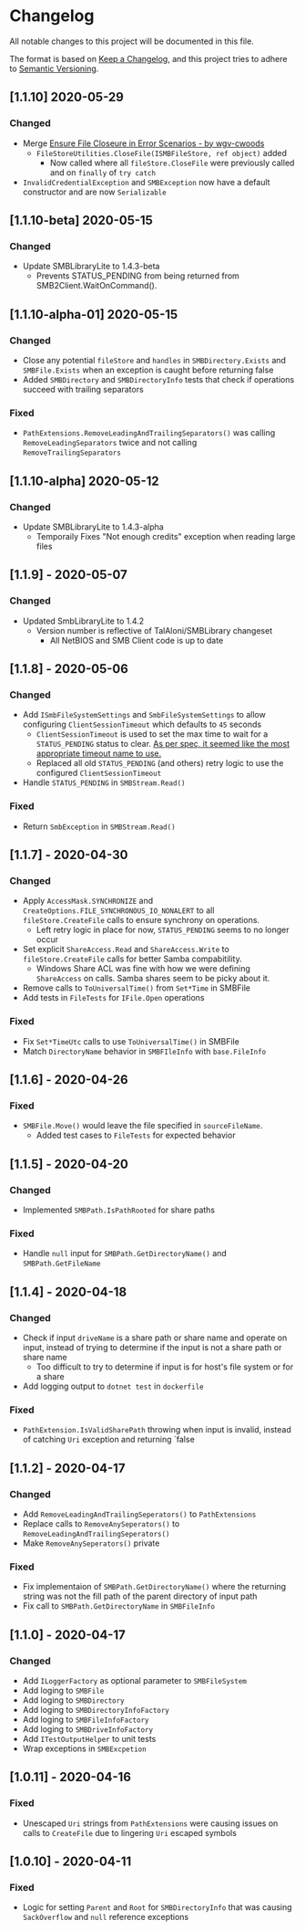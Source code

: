 # Changelog

All notable changes to this project will be documented in this file.

The format is based on [Keep a Changelog](https://keepachangelog.com/en/1.0.0/),
and this project tries to adhere to [Semantic Versioning](https://semver.org/spec/v2.0.0.html).

## [1.1.10] 2020-05-29

### Changed
- Merge [Ensure File Closeure in Error Scenarios - by wgv-cwoods](https://github.com/jordanlytle/SmbAbstraction/pull/30)
	- `FileStoreUtilities.CloseFile(ISMBFileStore, ref object)` added
		- Now called where all `fileStore.CloseFile` were previously called and on `finally` of `try catch`
- `InvalidCredentialException` and `SMBException` now have a default constructor and are now `Serializable`


## [1.1.10-beta] 2020-05-15

### Changed
- Update SMBLibraryLite to 1.4.3-beta
	- Prevents STATUS_PENDING from being returned from SMB2Client.WaitOnCommand().

## [1.1.10-alpha-01] 2020-05-15

### Changed
- Close any potential `fileStore` and `handles` in `SMBDirectory.Exists` and `SMBFile.Exists` when an exception is caught before returning false
- Added `SMBDirectory` and `SMBDirectoryInfo` tests that check if operations succeed with trailing separators

### Fixed
- `PathExtensions.RemoveLeadingAndTrailingSeparators()` was calling `RemoveLeadingSeparators` twice and not calling `RemoveTrailingSeparators`


## [1.1.10-alpha] 2020-05-12

### Changed
- Update SMBLibraryLite to 1.4.3-alpha
	- Temporaily Fixes "Not enough credits" exception when reading large files


## [1.1.9] - 2020-05-07

### Changed
- Updated SmbLibraryLite to 1.4.2
	- Version number is reflective of TalAloni/SMBLibrary changeset
		- All NetBIOS and SMB Client code is up to date

## [1.1.8] - 2020-05-06

### Changed
- Add `ISmbFileSystemSettings` and `SmbFileSystemSettings` to allow configuring `ClientSessionTimeout` which defaults to `45` seconds
	- `ClientSessionTimeout` is used to set the max time to wait for a `STATUS_PENDING` status to clear. [As per spec, it seemed like the most appropriate timeout name to use.](https://docs.microsoft.com/en-us/archive/blogs/openspecification/cifs-and-smb-timeouts-in-windows)
	- Replaced all old `STATUS_PENDING` (and others) retry logic to use the configured `ClientSessionTimeout`
- Handle `STATUS_PENDING` in `SMBStream.Read()` 

### Fixed
- Return `SmbException` in `SMBStream.Read()`

## [1.1.7] - 2020-04-30

### Changed
- Apply `AccessMask.SYNCHRONIZE` and `CreateOptions.FILE_SYNCHRONOUS_IO_NONALERT` to all `fileStore.CreateFile` calls to ensure synchrony on operations.
	- Left retry logic in place for now, `STATUS_PENDING` seems to no longer occur
- Set explicit `ShareAccess.Read`  and `ShareAccess.Write` to `fileStore.CreateFile` calls for better Samba compabitility.
	- Windows Share ACL was fine with how we were defining `ShareAccess` on calls. Samba shares seem to be picky about it.
- Remove calls to `ToUniversalTime()`  from `Set*Time` in SMBFile
- Add tests in `FileTests` for `IFile.Open` operations  
### Fixed 
- Fix `Set*TimeUtc` calls to use `ToUniversalTime()`  in SMBFile
- Match `DirectoryName` behavior in `SMBFIleInfo` with `base.FileInfo`

## [1.1.6] - 2020-04-26

### Fixed
- `SMBFile.Move()` would leave the file specified in `sourceFileName`.
	- Added test cases to `FileTests` for expected behavior

## [1.1.5] - 2020-04-20

### Changed
- Implemented `SMBPath.IsPathRooted` for share paths
### Fixed
- Handle `null` input for `SMBPath.GetDirectoryName()` and `SMBPath.GetFileName`

## [1.1.4] - 2020-04-18

### Changed 
- Check if input `driveName` is a share path or share name and operate on input, instead of trying to determine if the input is not a share path or share name
	- Too difficult to try to determine if input is for host's file system or for a share
- Add logging output to `dotnet test` in `dockerfile`
### Fixed
- `PathExtension.IsValidSharePath` throwing when input is invalid, instead of catching `Uri` exception and returning `false

## [1.1.2] - 2020-04-17

### Changed
- Add `RemoveLeadingAndTrailingSeperators()` to `PathExtensions`
- Replace calls to `RemoveAnySeperators()` to `RemoveLeadingAndTrailingSeperators()`
- Make `RemoveAnySeperators()` private

### Fixed
- Fix implementaion of `SMBPath.GetDirectoryName()` where the returning string was not the fill path of the parent directory of input path
- Fix call to `SMBPath.GetDirectoryName` in `SMBFileInfo`

## [1.1.0] - 2020-04-17

### Changed 
- Add `ILoggerFactory` as optional parameter to `SMBFileSystem`
- Add loging to `SMBFile`
- Add loging to `SMBDirectory`
- Add loging to `SMBDirectoryInfoFactory`
- Add loging to `SMBFileInfoFactory`
- Add loging to `SMBDriveInfoFactory`
- Add `ITestOutputHelper` to unit tests
- Wrap exceptions in `SMBExcpetion`

## [1.0.11] - 2020-04-16

### Fixed 
- Unescaped `Uri` strings from `PathExtensions` were causing issues on calls to `CreateFile` due to lingering `Uri` escaped symbols

## [1.0.10] - 2020-04-11

### Fixed
- Logic for setting `Parent` and `Root` for `SMBDirectoryInfo` that was causing `SackOverflow` and `null` reference exceptions
